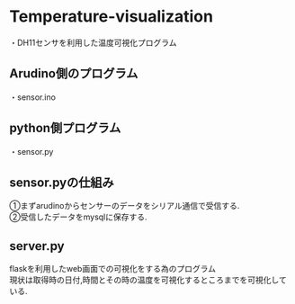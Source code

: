 # Temperature-visualization
・DH11センサを利用した温度可視化プログラム
## Arudino側のプログラム
・sensor.ino
## python側プログラム
・sensor.py
## sensor.pyの仕組み
①まずarudinoからセンサーのデータをシリアル通信で受信する.<br>
②受信したデータをmysqlに保存する.<br>
## server.py
flaskを利用したweb画面での可視化をする為のプログラム<br>
現状は取得時の日付,時間とその時の温度を可視化するところまでを可視化している.





